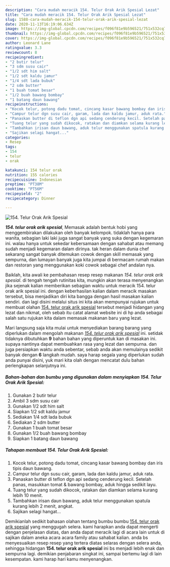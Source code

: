 ```yaml
---
description: "Cara mudah meracik 154. Telur Orak Arik Spesial Lezat"
title: "Cara mudah meracik 154. Telur Orak Arik Spesial Lezat"
slug: 1588-cara-mudah-meracik-154-telur-orak-arik-spesial-lezat
date: 2020-11-13T16:19:06.634Z
image: https://img-global.cpcdn.com/recipes/f096f81e9b596521/751x532cq70/154-telur-orak-arik-spesial-foto-resep-utama.jpg
thumbnail: https://img-global.cpcdn.com/recipes/f096f81e9b596521/751x532cq70/154-telur-orak-arik-spesial-foto-resep-utama.jpg
cover: https://img-global.cpcdn.com/recipes/f096f81e9b596521/751x532cq70/154-telur-orak-arik-spesial-foto-resep-utama.jpg
author: Leonard Lane
ratingvalue: 3.3
reviewcount: 8
recipeingredient:
- "2 butir telur"
- "3 sdm susu cair"
- "1/2 sdt him salt"
- "1/2 sdt kaldu jamur"
- "1/4 sdt lada bubuk"
- "2 sdm butter"
- "1 buah tomat besar"
- "1/2 buah bawang bombay"
- "1 batang daun bawang"
recipeinstructions:
- "Kocok telur, potong dadu tomat, cincang kasar bawang bombay dan iris tipis daun bawang."
- "Campur telur dgn susu cair, garam, lada dan kaldu jamur, aduk rata."
- "Panaskan butter di teflon dgn api sedang cenderung kecil. Setelah panas, masukkan tomat &amp; bawang bombay, aduk hingga sedikit layu."
- "Tuang telur yang sudah dikocok, ratakan dan diamkan selama kurang lebih 10 menit."
- "Tambahkan irisan daun bawang, aduk telur menggunakan spatula kurang lebih 2 menit, angkat."
- "Sajikan selagi hangat..."
categories:
- Resep
tags:
- 154
- telur
- orak

katakunci: 154 telur orak 
nutrition: 155 calories
recipecuisine: Indonesian
preptime: "PT38M"
cooktime: "PT56M"
recipeyield: "2"
recipecategory: Dinner

---
```



![154. Telur Orak Arik Spesial](https://img-global.cpcdn.com/recipes/f096f81e9b596521/751x532cq70/154-telur-orak-arik-spesial-foto-resep-utama.jpg)

<b><i>154. telur orak arik spesial</i></b>, Memasak adalah bentuk hobi yang menggembirakan dilakukan oleh banyak kelompok. tidaklah hanya para wanita, sebagian laki laki juga sangat banyak yang suka dengan kegemaran ini. walau hanya untuk sekedar kebersamaan dengan sahabat atau memang sudah menjadi kegemaran dalam dirinya. tak heran dalam dunia chef sekarang sangat banyak ditemukan cowok dengan skill memasak yang sempurna, dan lumayan banyak juga kita jumpai di bermacam rumah makan dan restoran yang menggunakan koki cowok sebagai chef andalan nya.



Baiklah, kita awali ke pembahasan resep resep makanan <i>154. telur orak arik spesial</i>. di tengah tengah rutinitas kita, mungkin akan terasa menyenangkan jika sejenak kalian memberikan sebagian waktu untuk meracik 154. telur orak arik spesial ini. dengan keberhasilan kalian dalam meracik masakan tersebut, bisa menjadikan diri kita bangga dengan hasil masakan kalian sendiri. dan lagi disini melalui situs ini kita akan mempunyai rujukan untuk membuat olahan <u>154. telur orak arik spesial</u> tersebut menjadi hidangan yang lezat dan nikmat, oleh sebab itu catat alamat website ini di hp anda sebagai salah satu rujukan kita dalam memasak makanan baru yang lezat.


Mari langsung saja kita mulai untuk menyediakan barang barang yang diperlukan dalam mengolah makanan <u><i>154. telur orak arik spesial</i></u> ini. setidak tidaknya dibutuhkan <b>9</b> bahan bahan yang diperuntuk kan di masakan ini. supaya nantinya dapat membuahkan rasa yang lezat dan sempurna. dan juga persiapkan waktu anda sebentar, sebab anda akan memulainya sedikit banyak dengan <b>6</b> langkah mudah. saya harap segala yang diperlukan sudah anda punyai disini, yuk mari kita olah dengan mencatat dulu bahan perlengkapan selanjutnya ini.

<!--inarticleads1-->

##### Bahan-bahan dan bumbu yang digunakan dalam menyiapkan 154. Telur Orak Arik Spesial:

1. Gunakan 2 butir telur
1. Ambil 3 sdm susu cair
1. Gunakan 1/2 sdt him salt
1. Siapkan 1/2 sdt kaldu jamur
1. Sediakan 1/4 sdt lada bubuk
1. Sediakan 2 sdm butter
1. Gunakan 1 buah tomat besar
1. Gunakan 1/2 buah bawang bombay
1. Siapkan 1 batang daun bawang




<!--inarticleads2-->

##### Tahapan membuat 154. Telur Orak Arik Spesial:

1. Kocok telur, potong dadu tomat, cincang kasar bawang bombay dan iris tipis daun bawang.
1. Campur telur dgn susu cair, garam, lada dan kaldu jamur, aduk rata.
1. Panaskan butter di teflon dgn api sedang cenderung kecil. Setelah panas, masukkan tomat &amp; bawang bombay, aduk hingga sedikit layu.
1. Tuang telur yang sudah dikocok, ratakan dan diamkan selama kurang lebih 10 menit.
1. Tambahkan irisan daun bawang, aduk telur menggunakan spatula kurang lebih 2 menit, angkat.
1. Sajikan selagi hangat...




Demikianlah sedikit bahasan olahan tentang bumbu bumbu <u>154. telur orak arik spesial</u> yang menggugah selera. kami harapkan anda dapat mengerti dengan penjelasan diatas, dan anda dapat meracik lagi di acara lain untuk di sajikan dalam aneka acara acara family atau sahabat kalian. anda bs menyesuaikan resep resep yang tertera diatas selaras dengan selera anda, sehingga hidangan <b>154. telur orak arik spesial</b> ini bs menjadi lebih enak dan sempurna lagi. demikian penjabaran singkat ini, sampai bertemu lagi di lain kesempatan. kami harap hari kamu menyenangkan.
